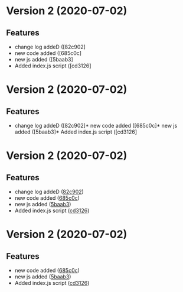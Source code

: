 # Version 2 (2020-07-02)

## Features
* change log addeD ([82c902]
* new code added ([685c0c]
* new js added ([5baab3]
* Added index.js script ([cd3126]

# Version 2 (2020-07-02)

## Features
* change log addeD ([82c902]* new code added ([685c0c]* new js added ([5baab3]* Added index.js script ([cd3126]
# Version 2 (2020-07-02)

## Features
* change log addeD ([82c902](https://github.com/sagarpatr/Feature-test30/commit/82c90284951b164c53e89a8a13295a00f225af7e))
* new code added ([685c0c](https://github.com/sagarpatr/Feature-test30/commit/685c0cfcbd25e691fd9b57c396a0d131547ec49e))
* new js added ([5baab3](https://github.com/sagarpatr/Feature-test30/commit/5baab3383348b6dba63eb378c03531721060a1dd))
* Added index.js script ([cd3126](https://github.com/sagarpatr/Feature-test30/commit/cd31262efae5565f37138c097ea3d5270f7abfee))

# Version 2 (2020-07-02)

## Features
* new code added ([685c0c](https://github.com/sagarpatr/Feature-test30/commit/685c0cfcbd25e691fd9b57c396a0d131547ec49e))
* new js added ([5baab3](https://github.com/sagarpatr/Feature-test30/commit/5baab3383348b6dba63eb378c03531721060a1dd))
* Added index.js script ([cd3126](https://github.com/sagarpatr/Feature-test30/commit/cd31262efae5565f37138c097ea3d5270f7abfee))

